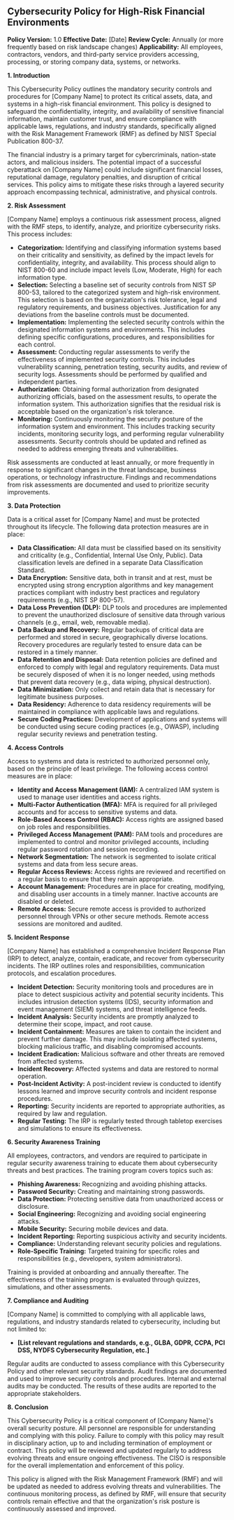 ## Cybersecurity Policy for High-Risk Financial Environments

**Policy Version:** 1.0
**Effective Date:** [Date]
**Review Cycle:** Annually (or more frequently based on risk landscape changes)
**Applicability:** All employees, contractors, vendors, and third-party service providers accessing, processing, or storing company data, systems, or networks.

**1. Introduction**

This Cybersecurity Policy outlines the mandatory security controls and procedures for [Company Name] to protect its critical assets, data, and systems in a high-risk financial environment.  This policy is designed to safeguard the confidentiality, integrity, and availability of sensitive financial information, maintain customer trust, and ensure compliance with applicable laws, regulations, and industry standards, specifically aligned with the Risk Management Framework (RMF) as defined by NIST Special Publication 800-37.

The financial industry is a primary target for cybercriminals, nation-state actors, and malicious insiders.  The potential impact of a successful cyberattack on [Company Name] could include significant financial losses, reputational damage, regulatory penalties, and disruption of critical services.  This policy aims to mitigate these risks through a layered security approach encompassing technical, administrative, and physical controls.

**2. Risk Assessment**

[Company Name] employs a continuous risk assessment process, aligned with the RMF steps, to identify, analyze, and prioritize cybersecurity risks. This process includes:

*   **Categorization:** Identifying and classifying information systems based on their criticality and sensitivity, as defined by the impact levels for confidentiality, integrity, and availability. This process should align to NIST 800-60 and include impact levels (Low, Moderate, High) for each information type.
*   **Selection:** Selecting a baseline set of security controls from NIST SP 800-53, tailored to the categorized system and high-risk environment. This selection is based on the organization's risk tolerance, legal and regulatory requirements, and business objectives. Justification for any deviations from the baseline controls must be documented.
*   **Implementation:** Implementing the selected security controls within the designated information systems and environments. This includes defining specific configurations, procedures, and responsibilities for each control.
*   **Assessment:** Conducting regular assessments to verify the effectiveness of implemented security controls. This includes vulnerability scanning, penetration testing, security audits, and review of security logs. Assessments should be performed by qualified and independent parties.
*   **Authorization:** Obtaining formal authorization from designated authorizing officials, based on the assessment results, to operate the information system. This authorization signifies that the residual risk is acceptable based on the organization's risk tolerance.
*   **Monitoring:** Continuously monitoring the security posture of the information system and environment. This includes tracking security incidents, monitoring security logs, and performing regular vulnerability assessments. Security controls should be updated and refined as needed to address emerging threats and vulnerabilities.

Risk assessments are conducted at least annually, or more frequently in response to significant changes in the threat landscape, business operations, or technology infrastructure.  Findings and recommendations from risk assessments are documented and used to prioritize security improvements.

**3. Data Protection**

Data is a critical asset for [Company Name] and must be protected throughout its lifecycle. The following data protection measures are in place:

*   **Data Classification:** All data must be classified based on its sensitivity and criticality (e.g., Confidential, Internal Use Only, Public). Data classification levels are defined in a separate Data Classification Standard.
*   **Data Encryption:** Sensitive data, both in transit and at rest, must be encrypted using strong encryption algorithms and key management practices compliant with industry best practices and regulatory requirements (e.g., NIST SP 800-57).
*   **Data Loss Prevention (DLP):** DLP tools and procedures are implemented to prevent the unauthorized disclosure of sensitive data through various channels (e.g., email, web, removable media).
*   **Data Backup and Recovery:** Regular backups of critical data are performed and stored in secure, geographically diverse locations.  Recovery procedures are regularly tested to ensure data can be restored in a timely manner.
*   **Data Retention and Disposal:** Data retention policies are defined and enforced to comply with legal and regulatory requirements.  Data must be securely disposed of when it is no longer needed, using methods that prevent data recovery (e.g., data wiping, physical destruction).
*   **Data Minimization:** Only collect and retain data that is necessary for legitimate business purposes.
*   **Data Residency:** Adherence to data residency requirements will be maintained in compliance with applicable laws and regulations.
*   **Secure Coding Practices:** Development of applications and systems will be conducted using secure coding practices (e.g., OWASP), including regular security reviews and penetration testing.

**4. Access Controls**

Access to systems and data is restricted to authorized personnel only, based on the principle of least privilege.  The following access control measures are in place:

*   **Identity and Access Management (IAM):** A centralized IAM system is used to manage user identities and access rights.
*   **Multi-Factor Authentication (MFA):** MFA is required for all privileged accounts and for access to sensitive systems and data.
*   **Role-Based Access Control (RBAC):** Access rights are assigned based on job roles and responsibilities.
*   **Privileged Access Management (PAM):**  PAM tools and procedures are implemented to control and monitor privileged accounts, including regular password rotation and session recording.
*   **Network Segmentation:** The network is segmented to isolate critical systems and data from less secure areas.
*   **Regular Access Reviews:** Access rights are reviewed and recertified on a regular basis to ensure that they remain appropriate.
*   **Account Management:**  Procedures are in place for creating, modifying, and disabling user accounts in a timely manner.  Inactive accounts are disabled or deleted.
*   **Remote Access:** Secure remote access is provided to authorized personnel through VPNs or other secure methods. Remote access sessions are monitored and audited.

**5. Incident Response**

[Company Name] has established a comprehensive Incident Response Plan (IRP) to detect, analyze, contain, eradicate, and recover from cybersecurity incidents.  The IRP outlines roles and responsibilities, communication protocols, and escalation procedures.

*   **Incident Detection:** Security monitoring tools and procedures are in place to detect suspicious activity and potential security incidents. This includes intrusion detection systems (IDS), security information and event management (SIEM) systems, and threat intelligence feeds.
*   **Incident Analysis:**  Security incidents are promptly analyzed to determine their scope, impact, and root cause.
*   **Incident Containment:**  Measures are taken to contain the incident and prevent further damage. This may include isolating affected systems, blocking malicious traffic, and disabling compromised accounts.
*   **Incident Eradication:**  Malicious software and other threats are removed from affected systems.
*   **Incident Recovery:**  Affected systems and data are restored to normal operation.
*   **Post-Incident Activity:** A post-incident review is conducted to identify lessons learned and improve security controls and incident response procedures.
*   **Reporting:** Security incidents are reported to appropriate authorities, as required by law and regulation.
*   **Regular Testing:**  The IRP is regularly tested through tabletop exercises and simulations to ensure its effectiveness.

**6. Security Awareness Training**

All employees, contractors, and vendors are required to participate in regular security awareness training to educate them about cybersecurity threats and best practices. The training program covers topics such as:

*   **Phishing Awareness:**  Recognizing and avoiding phishing attacks.
*   **Password Security:**  Creating and maintaining strong passwords.
*   **Data Protection:**  Protecting sensitive data from unauthorized access or disclosure.
*   **Social Engineering:**  Recognizing and avoiding social engineering attacks.
*   **Mobile Security:**  Securing mobile devices and data.
*   **Incident Reporting:**  Reporting suspicious activity and security incidents.
*   **Compliance:**  Understanding relevant security policies and regulations.
*   **Role-Specific Training:** Targeted training for specific roles and responsibilities (e.g., developers, system administrators).

Training is provided at onboarding and annually thereafter.  The effectiveness of the training program is evaluated through quizzes, simulations, and other assessments.

**7. Compliance and Auditing**

[Company Name] is committed to complying with all applicable laws, regulations, and industry standards related to cybersecurity, including but not limited to:

*   **[List relevant regulations and standards, e.g., GLBA, GDPR, CCPA, PCI DSS, NYDFS Cybersecurity Regulation, etc.]**

Regular audits are conducted to assess compliance with this Cybersecurity Policy and other relevant security standards.  Audit findings are documented and used to improve security controls and procedures.  Internal and external audits may be conducted.  The results of these audits are reported to the appropriate stakeholders.

**8. Conclusion**

This Cybersecurity Policy is a critical component of [Company Name]'s overall security posture.  All personnel are responsible for understanding and complying with this policy.  Failure to comply with this policy may result in disciplinary action, up to and including termination of employment or contract. This policy will be reviewed and updated regularly to address evolving threats and ensure ongoing effectiveness. The CISO is responsible for the overall implementation and enforcement of this policy.

This policy is aligned with the Risk Management Framework (RMF) and will be updated as needed to address evolving threats and vulnerabilities. The continuous monitoring process, as defined by RMF, will ensure that security controls remain effective and that the organization's risk posture is continuously assessed and improved.

